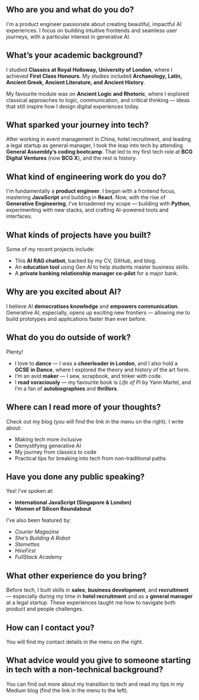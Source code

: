 ##  Who are you and what do you do?

I'm a product engineer passionate about creating beautiful, impactful AI experiences. I focus on building intuitive frontends and seamless user journeys, with a particular interest in generative AI.

## What’s your academic background?

I studied **Classics at Royal Holloway, University of London**, where I achieved **First Class Honours**. My studies included **Archaeology, Latin, Ancient Greek, Ancient Literature, and Ancient History**.

My favourite module was on **Ancient Logic and Rhetoric**, where I explored classical approaches to logic, communication, and critical thinking — ideas that still inspire how I design digital experiences today.

## What sparked your journey into tech?

After working in event management in China, hotel recruitment, and leading a legal startup as general manager, I took the leap into tech by attending **General Assembly’s coding bootcamp**. That led to my first tech role at **BCG Digital Ventures** (now **BCG X**), and the rest is history.

## What kind of engineering work do you do?

I'm fundamentally a **product engineer**. I began with a frontend focus, mastering **JavaScript** and building in **React**. Now, with the rise of **Generative Engineering**, I’ve broadened my scope — building with **Python**, experimenting with new stacks, and crafting AI-powered tools and interfaces.

## What kinds of projects have you built?

Some of my recent projects include:

- This **AI RAG chatbot**, backed by my CV, GitHub, and blog.
- An **education tool** using Gen AI to help students master business skills.
- A **private banking relationship manager co-pilot** for a major bank.

## Why are you excited about AI?

I believe AI **democratises knowledge** and **empowers communication**. Generative AI, especially, opens up exciting new frontiers — allowing me to build prototypes and applications faster than ever before.

## What do you do outside of work?

Plenty!

- I love to **dance** — I was a **cheerleader in London**, and I also hold a **GCSE in Dance**, where I explored the theory and history of the art form.
- I’m an avid **maker** — I sew, scrapbook, and tinker with code.
- I **read voraciously** — my favourite book is *Life of Pi* by Yann Martel, and I’m a fan of **autobiographies** and **thrillers**.

## Where can I read more of your thoughts?

Check out my blog (you will find the link in the menu on the right). I write about:

- Making tech more inclusive
- Demystifying generative AI
- My journey from classics to code
- Practical tips for breaking into tech from non-traditional paths

## Have you done any public speaking?

Yes! I’ve spoken at:

- **International JavaScript (Singapore & London)**
- **Women of Silicon Roundabout**

I’ve also been featured by:

- *Courier Magazine*
- *She’s Building A Robot*
- *Stemettes*
- *HireFirst*
- *FullStack Academy*

## What other experience do you bring?

Before tech, I built skills in **sales**, **business development**, and **recruitment** — especially during my time in **hotel recruitment** and as a **general manager** at a legal startup. These experiences taught me how to navigate both product and people challenges.

## How can I contact you?

You will find my contact details in the menu on the right.

## What advice would you give to someone starting in tech with a non-technical background?

You can find out more about my transition to tech and read my tips in my Medium blog (find the link in the menu to the left).